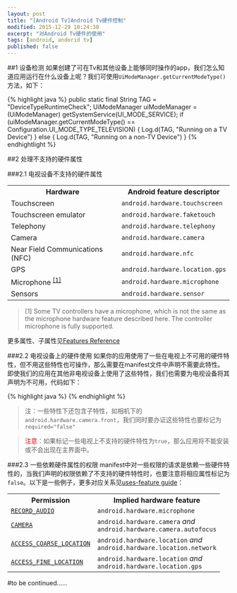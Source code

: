 ```yaml
---
layout: post
title: "[Android Tv]Android Tv硬件控制"
modified: 2015-12-29 10:24:30
excerpt: "对Android Tv硬件的使用"
tags: [android, andorid tv]
published: false
---
```


##1 设备检测
如果创建了可在Tv和其他设备上能够同时操作的app，我们怎么知道应用运行在什么设备上呢？我们可使用`UiModeManager.getCurrentModeType()`方法，如下：

{% highlight java %}
public static final String TAG = "DeviceTypeRuntimeCheck";
UiModeManager uiModeManager = (UiModeManager) getSystemService(UI_MODE_SERVICE);
if (uiModeManager.getCurrentModeType() == Configuration.UI_MODE_TYPE_TELEVISION) {
    Log.d(TAG, "Running on a TV Device")
} else {
    Log.d(TAG, "Running on a non-TV Device")
}
{% endhightlight %}

##2 处理不支持的硬件属性

###2.1 电视设备不支持的硬件属性

<table>
  <tr>
    <th>Hardware</th>
    <th>Android feature descriptor</th>
  </tr>
  <tr>
    <td>Touchscreen</td>
    <td><code>android.hardware.touchscreen</code></td>
  </tr>
  <tr>
    <td>Touchscreen emulator</td>
    <td><code>android.hardware.faketouch</code></td>
  </tr>
  <tr>
    <td>Telephony</td>
    <td><code>android.hardware.telephony</code></td>
  </tr>
  <tr>
    <td>Camera</td>
    <td><code>android.hardware.camera</code></td>
  </tr>
  <tr>
    <td>Near Field Communications (NFC)</td>
    <td><code>android.hardware.nfc</code></td>
  </tr>
  <tr>
    <td>GPS</td>
    <td><code>android.hardware.location.gps</code></td>
  </tr>
  <tr>
    <td>Microphone <sup><a href="#cont-mic">[1]</a></sup></td>
    <td><code>android.hardware.microphone</code></td>
  </tr>
  <tr>
    <td>Sensors</td>
    <td><code>android.hardware.sensor</code></td>
  </tr>
</table>

> [1] Some TV controllers have a microphone, which is not the same as the microphone hardware feature described here. The controller microphone is fully supported.

更多属性、子属性见[Features Reference](https://developer.android.com/guide/topics/manifest/uses-feature-element.html#features-reference)


###2.2 电视设备上的硬件使用
如果你的应用使用了一些在电视上不可用的硬件特性，但不用这些特性也可操作，那么需要在manifest文件中声明不需要此特性。即使我们的应用在其他非电视设备上使用了这些特性，我们也需要为电视设备将其声明为不可用，代码如下：

{% highlight java %}
<uses-feature android:name="android.hardware.touchscreen"
        android:required="false"/>
<uses-feature android:name="android.hardware.faketouch"
        android:required="false"/>
<uses-feature android:name="android.hardware.telephony"
        android:required="false"/>
<uses-feature android:name="android.hardware.camera"
        android:required="false"/>
<uses-feature android:name="android.hardware.nfc"
        android:required="false"/>
<uses-feature android:name="android.hardware.location.gps"
        android:required="false"/>
<uses-feature android:name="android.hardware.microphone"
        android:required="false"/>
<uses-feature android:name="android.hardware.sensor"
        android:required="false"/>
{% endhighlight %}

> 注：一些特性下还包含子特性，如相机下的`android.hardware.camera.front`，我们同时要办证这些特性也要标记为`required="false"`

> <font color="#ff0000">注意</font>：如果标记一些电视上不支持的硬件特性为`true`，那么应用将不能安装或不会出现在主界面中。

###2.3 一些依赖硬件属性的权限
manifest中对一些权限的请求是依赖一些硬件特性的，当我们声明的权限依赖了不支持的硬件特性时，也要注意将相应属性标记为`false`。以下是一些例子，更多对应关系见[uses-feature guide](https://developer.android.com/guide/topics/manifest/uses-feature-element.html#permissions-features)：

<table>
  <tr>
    <th>Permission</th>
    <th>Implied hardware feature</th>
  </tr>
  <tr>
    <td><code><a href="/reference/android/Manifest.permission.html#RECORD_AUDIO">RECORD_AUDIO</a></code></td>
    <td><code>android.hardware.microphone</code></td>
  </tr>
  <tr>
    <td><code><a href="/reference/android/Manifest.permission.html#CAMERA">CAMERA</a></code></td>
    <td><code>android.hardware.camera</code> <em>and</em> <br>
      <code>android.hardware.camera.autofocus</code></td>
  </tr>
  <tr>
    <td><code><a href="/reference/android/Manifest.permission.html#ACCESS_COARSE_LOCATION">ACCESS_COARSE_LOCATION</a></code></td>
    <td><code>android.hardware.location</code> <em>and</em> <br>
      <code>android.hardware.location.network</code></td>
  </tr>
  <tr>
    <td><code><a href="/reference/android/Manifest.permission.html#ACCESS_FINE_LOCATION">ACCESS_FINE_LOCATION</a></code></td>
    <td><code>android.hardware.location</code> <em>and</em> <br>
      <code>android.hardware.location.gps</code></td>
  </tr>
</table>


#to be continued……

